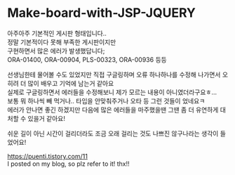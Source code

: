# Make-board-with-JSP-JQUERY

아주아주 기본적인 게시판 형태입니다.. <br/>
정말 기본적이다 못해 부족한 게시판이지만 <br/>
구현하면서 많은 에러가 발생했답니다; <br/>
ORA-01400, ORA-00904, PLS-00323, ORA-00936 등등<br/>
 
선생님한테 물어볼 수도 있었지만 직접 구글링하며 오류 하나하나를 수정해 나가면서 오히려 더 많이 배우고 기억에 남는거 같아요<br/>
실제로 구글링하면서 에러들을 수정해보니 제가 모르는 내용이 아니였더라구요ㅎ... <br/>
보통 뭐 하나씩 빼 먹거나.. 타입을 안맞춰주거나 오타 등 그런 것들이 었네요ㅋ<br/>
에러가 안나면 좋긴 하겠지만 다음에 많은 에러들을 마주했을땐 그땐 좀 더 유연하게 대처할 수 있을거 같아요!<br/>
 
쉬운 길이 아닌 시간이 걸리더라도 조금 오래 걸리는 것도 나쁘진 않구나라는 생각이 들었어요!<br/>


https://puenti.tistory.com/11 </br>
I posted on my blog, so plz refer to it! thx!!

